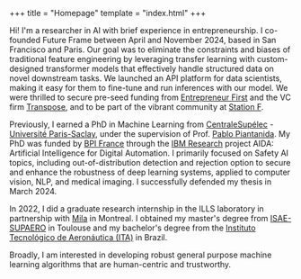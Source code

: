 +++
title = "Homepage"
template = "index.html"
+++

Hi! I'm a researcher in AI with brief experience in entrepreneurship. I co-founded Future Frame between April and November 2024, based in San Francisco and Paris. Our goal was to eliminate the constraints and biases of traditional feature engineering by leveraging transfer learning with custom-designed transformer models that effectively handle structured data on novel downstream tasks. We launched an API platform for data scientists, making it easy for them to fine-tune and run inferences with our model. We were thrilled to secure pre-seed funding from [Entrepreneur First](https://www.joinef.com/) and the VC firm [Transpose](https://www.transposeplatform.vc/), and to be part of the vibrant community at [Station F](https://stationf.co/).

Previously, I earned a PhD in Machine Learning from [CentraleSupélec](https://www.centralesupelec.fr/) - [Université Paris-Saclay](https://www.universite-paris-saclay.fr/), under the supervision of Prof. [Pablo Piantanida](https://sites.google.com/mila.quebec/pablo-piantanida/home). My PhD was funded by [BPI France](https://www.bpifrance.com/) through the [IBM Research](https://research.ibm.com/) project AIDA: Artificial Intelligence for Digital Automation. I primarily focused on Safety AI topics, including out-of-distribution detection and rejection option to secure and enhance the robustness of deep learning systems, applied to computer vision, NLP, and medical imaging. I successfully defended my thesis in March 2024.

In 2022, I did a graduate research internship in the ILLS laboratory in partnership with [Mila](https://mila.quebec/en/) in Montreal. I obtained my master's degree from [ISAE-SUPAERO](https://www.isae-supaero.fr/en/) in Toulouse and my bachelor's degree from the [Instituto Tecnológico de Aeronáutica (ITA)](https://ita.br/) in Brazil.

Broadly, I am interested in developing robust general purpose machine learning algorithms that are human-centric and trustworthy.
